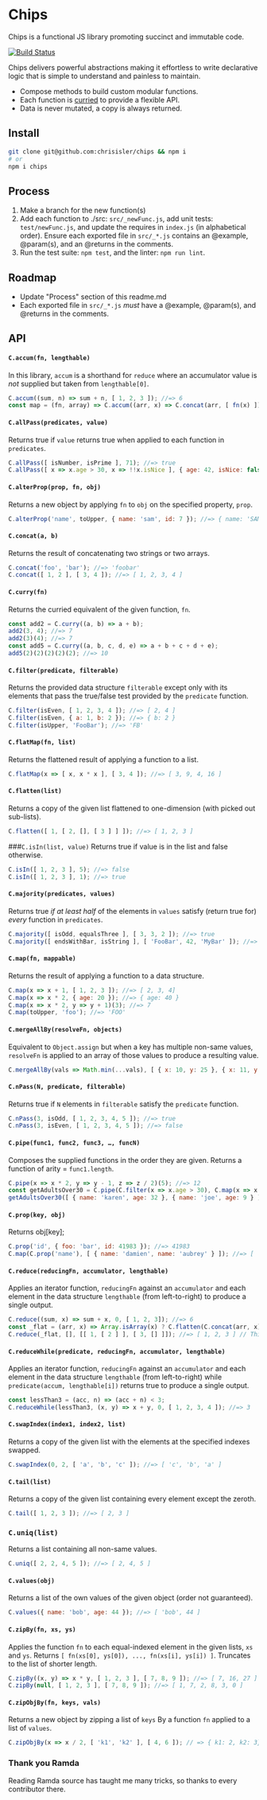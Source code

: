 # Chips
Chips is a functional JS library promoting succinct and immutable code.

[![Build Status](https://travis-ci.org/chrisisler/chips.svg?branch=master)](https://travis-ci.org/chrisisler/chips)

Chips delivers powerful abstractions making it effortless to write declarative logic that is simple to understand and painless to maintain.
* Compose methods to build custom modular functions.
* Each function is [curried](https://www.sitepoint.com/currying-in-functional-javascript/) to provide a flexible API.
* Data is never mutated, a copy is always returned.

## Install
```bash
git clone git@github.com:chrisisler/chips && npm i
# or
npm i chips
```

## Process
1. Make a branch for the new function(s)
2. Add each function to ./src: `src/_newFunc.js`, add unit tests: `test/newFunc.js`, and update the requires in `index.js` (in alphabetical order). Ensure each exported file in `src/_*.js` contains an @example, @param(s), and an @returns in the comments.
3. Run the test suite: `npm test`, and the linter: `npm run lint`.

## Roadmap
* Update "Process" section of this readme.md
* Each exported file in `src/_*.js` *must* have a @example, @param(s), and @returns in the comments.

## API
#### `C.accum(fn, lengthable)`
In this library, `accum` is a shorthand for `reduce` where an accumulator value is _not_ supplied but taken from `lengthable[0]`.
```javascript
C.accum((sum, n) => sum + n, [ 1, 2, 3 ]); //=> 6
const map = (fn, array) => C.accum((arr, x) => C.concat(arr, [ fn(x) ]), array);
```

#### `C.allPass(predicates, value)`
Returns true if `value` returns true when applied to each function in `predicates`.
```javascript
C.allPass([ isNumber, isPrime ], 71); //=> true
C.allPass([ x => x.age > 30, x => !!x.isNice ], { age: 42, isNice: false }); //=> false
```

#### `C.alterProp(prop, fn, obj)`
Returns a new object by applying `fn` to `obj` on the specified property, `prop`.
```javascript
C.alterProp('name', toUpper, { name: 'sam', id: 7 }); //=> { name: 'SAM', id: 7 }
```

#### `C.concat(a, b)`
Returns the result of concatenating two strings or two arrays.
```javascript
C.concat('foo', 'bar'); //=> 'foobar'
C.concat([ 1, 2 ], [ 3, 4 ]); //=> [ 1, 2, 3, 4 ]
```

#### `C.curry(fn)`
Returns the curried equivalent of the given function, `fn`.
```javascript
const add2 = C.curry((a, b) => a + b);
add2(3, 4); //=> 7
add2(3)(4); //=> 7
const add5 = C.curry((a, b, c, d, e) => a + b + c + d + e);
add5(2)(2)(2)(2)(2); //=> 10
```

#### `C.filter(predicate, filterable)`
Returns the provided data structure `filterable` except only with its elements that pass the true/false test provided by the `predicate` function.
```javascript
C.filter(isEven, [ 1, 2, 3, 4 ]); //=> [ 2, 4 ]
C.filter(isEven, { a: 1, b: 2 }); //=> { b: 2 }
C.filter(isUpper, 'FooBar'); //=> 'FB'
```
#### `C.flatMap(fn, list)`
Returns the flattened result of applying a function to a list.
```javascript
C.flatMap(x => [ x, x * x ], [ 3, 4 ]); //=> [ 3, 9, 4, 16 ]
```

#### `C.flatten(list)`
Returns a copy of the given list flattened to one-dimension (with picked out sub-lists).
```javascript
C.flatten([ 1, [ 2, [], [ 3 ] ] ]); //=> [ 1, 2, 3 ]
```

###`C.isIn(list, value)`
Returns true if value is in the list and false otherwise.
```javascript
C.isIn([ 1, 2, 3 ], 5); //=> false
C.isIn([ 1, 2, 3 ], 1); //=> true
```

#### `C.majority(predicates, values)`
Returns true _if at least half_ of the elements in `values` satisfy (return true for) _every_ function in `predicates`.
```javascript
C.majority([ isOdd, equalsThree ], [ 3, 3, 2 ]); //=> true
C.majority([ endsWithBar, isString ], [ 'FooBar', 42, 'MyBar' ]); //=> false
```

#### `C.map(fn, mappable)`
Returns the result of applying a function to a data structure.
```javascript
C.map(x => x + 1, [ 1, 2, 3 ]); //=> [ 2, 3, 4]
C.map(x => x * 2, { age: 20 }); //=> { age: 40 }
C.map(x => x * 2, y => y + 1)(3); //=> 7
C.map(toUpper, 'foo'); //=> 'FOO'
```

#### `C.mergeAllBy(resolveFn, objects)`
Equivalent to `Object.assign` but when a key has multiple non-same values, `resolveFn` is applied to an array of those values to produce a resulting value.
```javascript
C.mergeAllBy(vals => Math.min(...vals), [ { x: 10, y: 25 }, { x: 11, y: 60 } ]); //=> { x: 10, y: 25 }
```

#### `C.nPass(N, predicate, filterable)`
Returns true if `N` elements in `filterable` satisfy the `predicate` function.
```javascript
C.nPass(3, isOdd, [ 1, 2, 3, 4, 5 ]); //=> true
C.nPass(3, isEven, [ 1, 2, 3, 4, 5 ]); //=> false
```

#### `C.pipe(func1, func2, func3, …, funcN)`
Composes the supplied functions in the order they are given. Returns a function of arity = `func1.length`.
```javascript
C.pipe(x => x * 2, y => y - 1, z => z / 2)(5); //=> 12
const getAdultsOver30 = C.pipe(C.filter(x => x.age > 30), C.map(x => x.name));
getAdultsOver30([ { name: 'karen', age: 32 }, { name: 'joe', age: 9 } ]); //=> 'karen'
```

#### `C.prop(key, obj)`
Returns obj[key];
```javascript
C.prop('id', { foo: 'bar', id: 41983 }); //=> 41983
C.map(C.prop('name'), [ { name: 'damien', name: 'aubrey' } ]); //=> [ 'damien', 'aubrey' ]
```

#### `C.reduce(reducingFn, accumulator, lengthable)`
Applies an iterator function, `reducingFn` against an `accumulator` and each element in the data structure `lengthable` (from left-to-right) to produce a single output.
```javascript
C.reduce((sum, x) => sum + x, 0, [ 1, 2, 3]); //=> 6
const _flat = (arr, x) => Array.isArray(x) ? C.flatten(C.concat(arr, x)) : C.concat(arr, [ x ]);
C.reduce(_flat, [], [[ 1, [ 2 ] ], [ 3, [] ]]); //=> [ 1, 2, 3 ] // This is C.flatten
```

#### `C.reduceWhile(predicate, reducingFn, accumulator, lengthable)`
Applies an iterator function, `reducingFn` against an `accumulator` and each element in the data structure `lengthable` (from left-to-right) while `predicate(accum, lengthable[i])` returns true to produce a single output.
```javascript
const lessThan3 = (acc, n) => (acc + n) < 3;
C.reduceWhile(lessThan3, (x, y) => x + y, 0, [ 1, 2, 3, 4 ]); //=> 3
```

#### `C.swapIndex(index1, index2, list)`
Returns a copy of the given list with the elements at the specified indexes swapped.
```javascript
C.swapIndex(0, 2, [ 'a', 'b', 'c' ]); //=> [ 'c', 'b', 'a' ]
```

#### `C.tail(list)`
Returns a copy of the given list containing every element except the zeroth.
```javascript
C.tail([ 1, 2, 3 ]); //=> [ 2, 3 ]
```

### `C.uniq(list)`
Returns a list containing all non-same values.
```javascript
C.uniq([ 2, 2, 4, 5 ]); //=> [ 2, 4, 5 ]
```

#### `C.values(obj)`
Returns a list of the own values of the given object (order not guaranteed).
```javascript
C.values({ name: 'bob', age: 44 }); //=> [ 'bob', 44 ]
```

#### `C.zipBy(fn, xs, ys)`
Applies the function `fn` to each equal-indexed element in the given lists, `xs` and `ys`.
Returns `[ fn(xs[0], ys[0]), ..., fn(xs[i], ys[i]) ]`.
Truncates to the list of shorter length.
```javascript
C.zipBy((x, y) => x * y, [ 1, 2, 3 ], [ 7, 8, 9 ]); //=> [ 7, 16, 27 ]
C.zipBy(null, [ 1, 2, 3 ], [ 7, 8, 9 ]); //=> [ 1, 7, 2, 8, 3, 0 ]
```

#### `C.zipObjBy(fn, keys, vals)`
Returns a new object by zipping a list of `keys` By a function `fn` applied to a list of `values`.
```javascript
C.zipObjBy(x => x / 2, [ 'k1', 'k2' ], [ 4, 6 ]); // => { k1: 2, k2: 3}
```

### Thank you Ramda
Reading Ramda source has taught me many tricks, so thanks to every contributor there.
